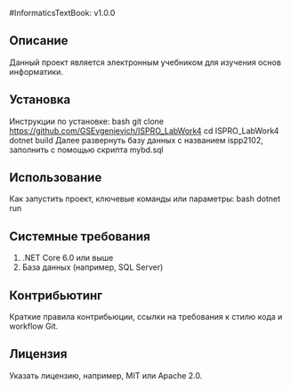 #InformaticsTextBook: v1.0.0
## Описание
Данный проект является электронным учебником для изучения основ информатики. 
## Установка
Инструкции по установке:
bash
git clone https://github.com/GSEvgenievich/ISPRO_LabWork4 cd ISPRO_LabWork4
dotnet build
Далее развернуть базу данных с названием ispp2102, заполнить с помощью скрипта mybd.sql
## Использование
Как запустить проект, ключевые команды или параметры:
bash dotnet run
## Системные требования
1. .NET Core 6.0 или выше
2. База данных (например, SQL Server)
## Контрибьютинг
Краткие правила контрибьюции, ссылки на требования к стилю кода и workflow Git.
## Лицензия
Указать лицензию, например, MIT или Apache 2.0.
